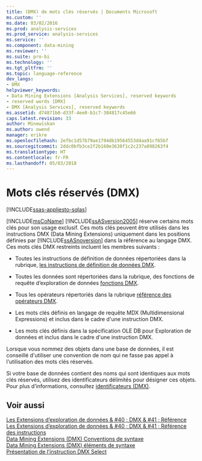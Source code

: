 ```yaml
---
title: (DMX) de mots clés réservés | Documents Microsoft
ms.custom: ''
ms.date: 03/02/2016
ms.prod: analysis-services
ms.prod_service: analysis-services
ms.service: ''
ms.component: data-mining
ms.reviewer: ''
ms.suite: pro-bi
ms.technology: ''
ms.tgt_pltfrm: ''
ms.topic: language-reference
dev_langs:
- DMX
helpviewer_keywords:
- Data Mining Extensions [Analysis Services], reserved keywords
- reserved words [DMX]
- DMX [Analysis Services], reserved keywords
ms.assetid: d74871b0-d33f-4ee0-b1c7-384817c45e66
caps.latest.revision: 33
author: Minewiskan
ms.author: owend
manager: erikre
ms.openlocfilehash: 2efbc1d57b79ae1794db19564553d4aa91cf65bf
ms.sourcegitcommit: 2ddc0bfb3ce2f2b160e3638f1c2c237a898263f4
ms.translationtype: HT
ms.contentlocale: fr-FR
ms.lasthandoff: 05/03/2018
---
```

# <a name="reserved-keywords-dmx"></a>Mots clés réservés (DMX)
[!INCLUDE[ssas-appliesto-sqlas](../includes/ssas-appliesto-sqlas.md)]

  [!INCLUDE[msCoName](../includes/msconame-md.md)] [!INCLUDE[ssASversion2005](../includes/ssasversion2005-md.md)] réserve certains mots clés pour son usage exclusif. Ces mots clés peuvent être utilisés dans les instructions DMX (Data Mining Extensions) uniquement dans les positions définies par [!INCLUDE[ssASnoversion](../includes/ssasnoversion-md.md)] dans la référence au langage DMX. Ces mots clés DMX restreints incluent les membres suivants :  
  
-   Toutes les instructions de définition de données répertoriées dans la rubrique, [les instructions de définition de données DMX](../dmx/dmx-statements-data-definition.md).  
  
-   Toutes les données sont répertoriées dans la rubrique, des fonctions de requête d’exploration de données [fonctions DMX](../dmx/data-mining-extensions-dmx-function-reference.md).  
  
-   Tous les opérateurs répertoriés dans la rubrique [référence des opérateurs DMX](../dmx/data-mining-extensions-dmx-operator-reference.md).  
  
-   Les mots clés définis en langage de requête MDX (Multidimensional Expressions) et inclus dans le cadre d'une instruction DMX.  
  
-   Les mots clés définis dans la spécification OLE DB pour Exploration de données et inclus dans le cadre d'une instruction DMX.  
  
 Lorsque vous nommez des objets dans une base de données, il est conseillé d'utiliser une convention de nom qui ne fasse pas appel à l'utilisation des mots clés réservés.   
  
 Si votre base de données contient des noms qui sont identiques aux mots clés réservés, utilisez des identificateurs délimités pour désigner ces objets.  Pour plus d’informations, consultez [identificateurs &#40;DMX&#41;](../dmx/identifiers-dmx.md).  
  
## <a name="see-also"></a>Voir aussi  
 [Les Extensions d’exploration de données & #40 ; DMX & #41 ; Référence](../dmx/data-mining-extensions-dmx-reference.md)   
 [Les Extensions d’exploration de données & #40 ; DMX & #41 ; Référence des instructions](../dmx/data-mining-extensions-dmx-statements.md)   
 [Data Mining Extensions &#40;DMX&#41; Conventions de syntaxe](../dmx/data-mining-extensions-dmx-syntax-conventions.md)   
 [Data Mining Extensions &#40;DMX&#41; éléments de syntaxe](../dmx/data-mining-extensions-dmx-syntax-elements.md)   
 [Présentation de l’instruction DMX Select](../dmx/understanding-the-dmx-select-statement.md)  
  
  
